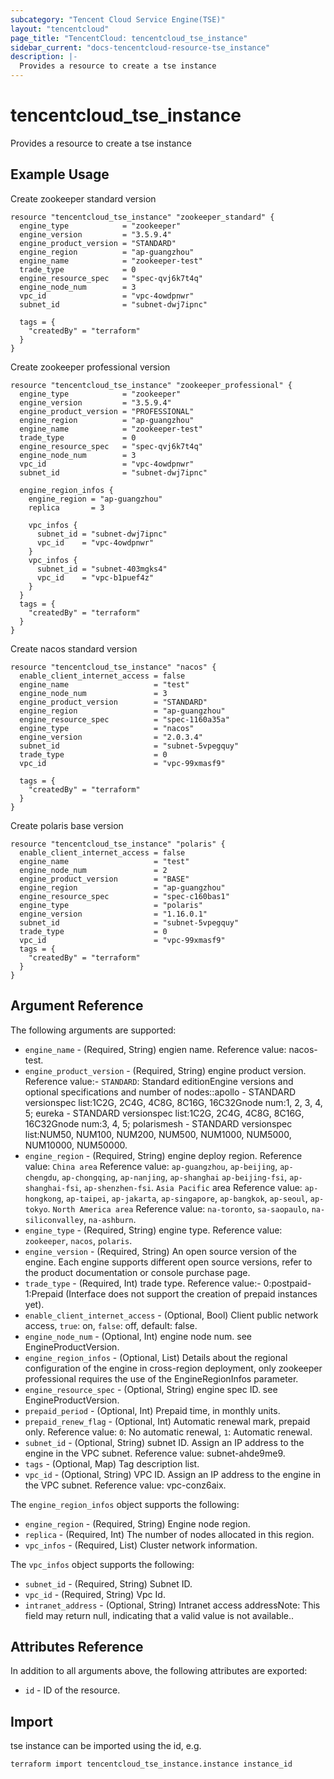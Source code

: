 ```yaml
---
subcategory: "Tencent Cloud Service Engine(TSE)"
layout: "tencentcloud"
page_title: "TencentCloud: tencentcloud_tse_instance"
sidebar_current: "docs-tencentcloud-resource-tse_instance"
description: |-
  Provides a resource to create a tse instance
---
```


# tencentcloud_tse_instance

Provides a resource to create a tse instance

## Example Usage

Create zookeeper standard version

```hcl
resource "tencentcloud_tse_instance" "zookeeper_standard" {
  engine_type            = "zookeeper"
  engine_version         = "3.5.9.4"
  engine_product_version = "STANDARD"
  engine_region          = "ap-guangzhou"
  engine_name            = "zookeeper-test"
  trade_type             = 0
  engine_resource_spec   = "spec-qvj6k7t4q"
  engine_node_num        = 3
  vpc_id                 = "vpc-4owdpnwr"
  subnet_id              = "subnet-dwj7ipnc"

  tags = {
    "createdBy" = "terraform"
  }
}
```

Create zookeeper professional version

```hcl
resource "tencentcloud_tse_instance" "zookeeper_professional" {
  engine_type            = "zookeeper"
  engine_version         = "3.5.9.4"
  engine_product_version = "PROFESSIONAL"
  engine_region          = "ap-guangzhou"
  engine_name            = "zookeeper-test"
  trade_type             = 0
  engine_resource_spec   = "spec-qvj6k7t4q"
  engine_node_num        = 3
  vpc_id                 = "vpc-4owdpnwr"
  subnet_id              = "subnet-dwj7ipnc"

  engine_region_infos {
    engine_region = "ap-guangzhou"
    replica       = 3

    vpc_infos {
      subnet_id = "subnet-dwj7ipnc"
      vpc_id    = "vpc-4owdpnwr"
    }
    vpc_infos {
      subnet_id = "subnet-403mgks4"
      vpc_id    = "vpc-b1puef4z"
    }
  }
  tags = {
    "createdBy" = "terraform"
  }
}
```

Create nacos standard version

```hcl
resource "tencentcloud_tse_instance" "nacos" {
  enable_client_internet_access = false
  engine_name                   = "test"
  engine_node_num               = 3
  engine_product_version        = "STANDARD"
  engine_region                 = "ap-guangzhou"
  engine_resource_spec          = "spec-1160a35a"
  engine_type                   = "nacos"
  engine_version                = "2.0.3.4"
  subnet_id                     = "subnet-5vpegquy"
  trade_type                    = 0
  vpc_id                        = "vpc-99xmasf9"

  tags = {
    "createdBy" = "terraform"
  }
}
```

Create polaris base version

```hcl
resource "tencentcloud_tse_instance" "polaris" {
  enable_client_internet_access = false
  engine_name                   = "test"
  engine_node_num               = 2
  engine_product_version        = "BASE"
  engine_region                 = "ap-guangzhou"
  engine_resource_spec          = "spec-c160bas1"
  engine_type                   = "polaris"
  engine_version                = "1.16.0.1"
  subnet_id                     = "subnet-5vpegquy"
  trade_type                    = 0
  vpc_id                        = "vpc-99xmasf9"
  tags = {
    "createdBy" = "terraform"
  }
}
```

## Argument Reference

The following arguments are supported:

* `engine_name` - (Required, String) engien name. Reference value: nacos-test.
* `engine_product_version` - (Required, String) engine product version. Reference value:- `STANDARD`: Standard editionEngine versions and optional specifications and number of nodes::apollo - STANDARD versionspec list:1C2G, 2C4G, 4C8G, 8C16G, 16C32Gnode num:1, 2, 3, 4, 5; eureka - STANDARD versionspec list:1C2G, 2C4G, 4C8G, 8C16G, 16C32Gnode num:3, 4, 5; polarismesh - STANDARD versionspec list:NUM50, NUM100, NUM200, NUM500, NUM1000, NUM5000, NUM10000, NUM50000.
* `engine_region` - (Required, String) engine deploy region. Reference value: `China area` Reference value: `ap-guangzhou`, `ap-beijing`, `ap-chengdu`, `ap-chongqing`, `ap-nanjing`, `ap-shanghai` `ap-beijing-fsi`, `ap-shanghai-fsi`, `ap-shenzhen-fsi`. `Asia Pacific` area Reference value: `ap-hongkong`, `ap-taipei`, `ap-jakarta`, `ap-singapore`, `ap-bangkok`, `ap-seoul`, `ap-tokyo`. `North America area` Reference value: `na-toronto`, `sa-saopaulo`, `na-siliconvalley`, `na-ashburn`.
* `engine_type` - (Required, String) engine type. Reference value: `zookeeper`, `nacos`, `polaris`.
* `engine_version` - (Required, String) An open source version of the engine. Each engine supports different open source versions, refer to the product documentation or console purchase page.
* `trade_type` - (Required, Int) trade type. Reference value:- 0:postpaid- 1:Prepaid (Interface does not support the creation of prepaid instances yet).
* `enable_client_internet_access` - (Optional, Bool) Client public network access, `true`: on, `false`: off, default: false.
* `engine_node_num` - (Optional, Int) engine node num. see EngineProductVersion.
* `engine_region_infos` - (Optional, List) Details about the regional configuration of the engine in cross-region deployment, only zookeeper professional requires the use of the EngineRegionInfos parameter.
* `engine_resource_spec` - (Optional, String) engine spec ID. see EngineProductVersion.
* `prepaid_period` - (Optional, Int) Prepaid time, in monthly units.
* `prepaid_renew_flag` - (Optional, Int) Automatic renewal mark, prepaid only.  Reference value: `0`: No automatic renewal, `1`: Automatic renewal.
* `subnet_id` - (Optional, String) subnet ID. Assign an IP address to the engine in the VPC subnet. Reference value: subnet-ahde9me9.
* `tags` - (Optional, Map) Tag description list.
* `vpc_id` - (Optional, String) VPC ID. Assign an IP address to the engine in the VPC subnet. Reference value: vpc-conz6aix.

The `engine_region_infos` object supports the following:

* `engine_region` - (Required, String) Engine node region.
* `replica` - (Required, Int) The number of nodes allocated in this region.
* `vpc_infos` - (Required, List) Cluster network information.

The `vpc_infos` object supports the following:

* `subnet_id` - (Required, String) Subnet ID.
* `vpc_id` - (Required, String) Vpc Id.
* `intranet_address` - (Optional, String) Intranet access addressNote: This field may return null, indicating that a valid value is not available..

## Attributes Reference

In addition to all arguments above, the following attributes are exported:

* `id` - ID of the resource.



## Import

tse instance can be imported using the id, e.g.

```
terraform import tencentcloud_tse_instance.instance instance_id
```

